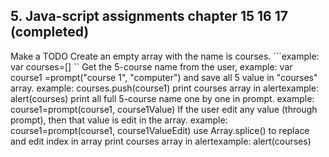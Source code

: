 ## 5. Java-script assignments chapter 15 16 17 (completed)

Make a TODO
Create an empty array with the name is courses. ```example: var courses=[] ``
Get the 5-course name from the user, example: var course1 =prompt("course 1", "computer")  and save all 5 value in "courses" array. example: courses.push(course1)
print courses array in alertexample: alert(courses)
print all full 5-course name one by one in prompt. example: course1=prompt(course1, course1Value)
If the user edit any value (through prompt), then that value is edit in the array. example: course1=prompt(course1, course1ValueEdit)  use Array.splice() to replace and edit index in array
print courses array in alertexample: alert(courses)
